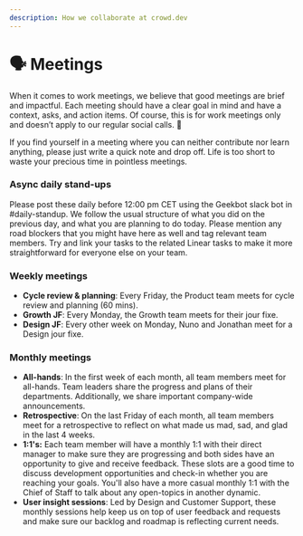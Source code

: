 ```yaml
---
description: How we collaborate at crowd.dev
---
```


# 🗣 Meetings

When it comes to work meetings, we believe that good meetings are brief and impactful. Each meeting should have a clear goal in mind and have a context, asks, and action items. Of course, this is for work meetings only and doesn’t apply to our regular social calls. 🙂&#x20;

If you find yourself in a meeting where you can neither contribute nor learn anything, please just write a quick note and drop off. Life is too short to waste your precious time in pointless meetings.

### Async daily stand-ups

Please post these daily before 12:00 pm CET using the Geekbot slack bot in #daily-standup. We follow the usual structure of what you did on the previous day, and what you are planning to do today. Please mention any road blockers that you might have here as well and tag relevant team members. Try and link your tasks to the related Linear tasks to make it more straightforward for everyone else on your team.

### Weekly meetings

* **Cycle review & planning**: Every Friday, the Product team meets for cycle review and planning (60 mins).&#x20;
* **Growth JF**: Every Monday, the Growth team meets for their jour fixe.
* **Design JF**: Every other week on Monday, Nuno and Jonathan meet for a Design jour fixe.

### Monthly meetings

* **All-hands**: In the first week of each month, all team members meet for all-hands. Team leaders share the progress and plans of their departments. Additionally, we share important company-wide announcements.
* **Retrospective**: On the last Friday of each month, all team members meet for a retrospective to reflect on what made us mad, sad, and glad in the last 4 weeks.
* **1:1's:** Each team member will have a monthly 1:1 with their direct manager to make sure they are progressing and both sides have an opportunity to give and receive feedback. These slots are a good time to discuss development opportunities and check-in whether you are reaching your goals. You'll also have a more casual monthly 1:1 with the Chief of Staff to talk about any open-topics in another dynamic.&#x20;
* **User insight sessions**: Led by Design and Customer Support, these monthly sessions help keep us on top of user feedback and requests and make sure our backlog and roadmap is reflecting current needs.&#x20;

